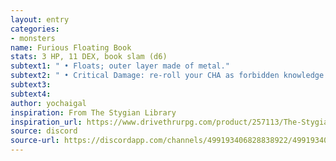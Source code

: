 ```yaml
---
layout: entry
categories:
- monsters
name: Furious Floating Book
stats: 3 HP, 11 DEX, book slam (d6)
subtext1: " • Floats; outer layer made of metal."
subtext2: " • Critical Damage: re-roll your CHA as forbidden knowledge is literally hammered into your head."
subtext3:
subtext4:
author: yochaigal
inspiration: From The Stygian Library
inspiration_url: https://www.drivethrurpg.com/product/257113/The-Stygian-Library
source: discord
source-url: https://discordapp.com/channels/499193406828838922/499193406828838924/685533964840075309
---
```

